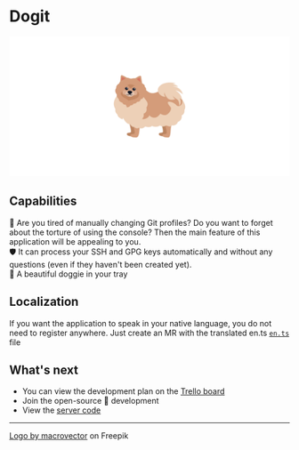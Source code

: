 # Dogit

![Cover](./cover.png)

## Capabilities

🔀 Are you tired of manually changing Git profiles? Do you want to forget about the torture of using the console? Then the main feature of this application will be appealing to you.  
🛡️ It can process your SSH and GPG keys automatically and without any questions (even if they haven't been created yet).  
🐶 A beautiful doggie in your tray

## Localization

If you want the application to speak in your native language, you do not need to register anywhere. Just create an MR with the translated en.ts [`en.ts`](./src/i18n/en.ts) file

## What's next

- You can view the development plan on the [Trello board](https://trello.com/b/3URw643a/whats-next)
- Join the open-source 👐 development
- View the [server code](https://github.com/fax1ty/dogit-server)

---

[Logo by macrovector](https://www.freepik.com/free-vector/colored-purebred-dogs-icon-set_4329617.htm) on Freepik
